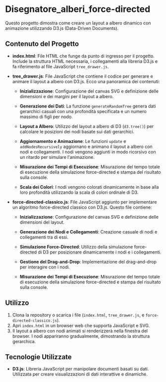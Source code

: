 # Disegnatore_alberi_force-directed

Questo progetto dimostra come creare un layout a albero dinamico con animazione utilizzando D3.js (Data-Driven Documents).

## Contenuto del Progetto

- **index.html**: File HTML che funge da punto di ingresso per il progetto. Include la struttura HTML necessaria, i collegamenti alla libreria D3.js e fa riferimento al file JavaScript `tree_drawer.js`.

- **tree_drawer.js**: File JavaScript che contiene il codice per generare e animare il layout a albero con D3.js. Ecco una panoramica dei contenuti:

  - **Inizializzazione**: Configurazione del canvas SVG e definizione delle dimensioni e dei margini per il layout a albero.

  - **Generazione dei Dati**: La funzione `generateRandomTree` genera dati gerarchici casuali con una profondità specificata e un numero massimo di figli per nodo.

  - **Layout a Albero**: Utilizzo del layout a albero di D3 (`d3.tree()`) per calcolare le posizioni dei nodi basate sui dati gerarchici.

  - **Aggiornamento e Animazione**: Le funzioni `update` e `addNodesRecursively` aggiornano e animano il layout a albero con nodi e collegamenti. I nodi vengono aggiunti in modo ricorsivo con un ritardo per simulare l'animazione.

  - **Misurazione dei Tempi di Esecuzione**: Misurazione del tempo totale di esecuzione della simulazione force-directed e stampa del risultato sulla console.

  - **Scala dei Colori**: I nodi vengono colorati dinamicamente in base alla loro profondità utilizzando la scala di colori ordinale di D3.

- **force-directed-classico.js**: File JavaScript aggiunto per implementare un algoritmo force-directed classico con D3.js. Questo file contiene:

  - **Inizializzazione**: Configurazione del canvas SVG e definizione delle dimensioni del layout.

  - **Generazione dei Nodi e Collegamenti**: Creazione casuale di nodi e collegamenti tra di essi.

  - **Simulazione Force-Directed**: Utilizzo della simulazione force-directed di D3 per posizionare dinamicamente i nodi e i collegamenti.

  - **Gestione del Drag-and-Drop**: Implementazione del drag-and-drop per interagire con i nodi.

  - **Misurazione dei Tempi di Esecuzione**: Misurazione del tempo totale di esecuzione della simulazione force-directed e stampa del risultato sulla console.

## Utilizzo

1. Clona la repository o scarica i file (`index.html`, `tree_drawer.js`, e `force-directed-classico.js`).
2. Apri `index.html` in un browser web che supporta JavaScript e SVG.
3. Il layout a albero con nodi animati si renderizzerà nella finestra del browser. I nodi appariranno gradualmente, dimostrando la struttura gerarchica.

## Tecnologie Utilizzate

- **D3.js**: Libreria JavaScript per manipolare documenti basati su dati. Utilizzata per creare visualizzazioni di dati interattive e dinamiche.
